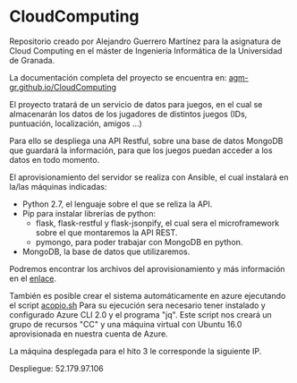 # CloudComputing

Repositorio creado por Alejandro Guerrero Martínez para la asignatura de Cloud Computing en el máster de Ingeniería Informática de la Universidad de Granada.

La documentación completa del proyecto se encuentra en: [agm-gr.github.io/CloudComputing](https://agm-gr.github.io/CloudComputing/)

El proyecto tratará de un servicio de datos para juegos, en el cual se almacenarán los datos de los jugadores de distintos juegos (IDs, puntuación, localización, amigos ...)

Para ello se despliega una API Restful, sobre una base de datos MongoDB que guardará la información, para que los juegos puedan acceder a los datos en todo momento.

El aprovisionamiento del servidor se realiza con Ansible, el cual instalará en la/las máquinas indicadas:
* Python 2.7, el lenguaje sobre el que se reliza la API.
* Pip para instalar librerías de python:
  * flask, flask-restful y flask-jsonpify, el cual sera el microframework sobre el que montaremos la API REST.
  * pymongo, para poder trabajar con MongoDB en python.
* MongoDB, la base de datos que utilizaremos.

Podremos encontrar los archivos del aprovisionamiento y más información en el [enlace](https://github.com/AGM-GR/CloudComputing/tree/master/provision/ansible).

También es posible crear el sistema automáticamente en azure ejecutando el script [acopio.sh](https://github.com/AGM-GR/CloudComputing/blob/master/acopio.sh)
Para su ejecución sera necesario tener instalado y configurado Azure CLI 2.0 y el programa "jq".
Este script nos creará un grupo de recursos "CC" y una máquina virtual con Ubuntu 16.0 aprovisionada en nuestra cuenta de Azure.

La máquina desplegada para el hito 3 le corresponde la siguiente IP.

Despliegue: 52.179.97.106

